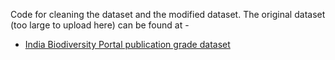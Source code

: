 Code for cleaning the dataset and the modified dataset.
The original dataset (too large to upload here) can be found at -
* [India Biodiversity Portal publication grade dataset](https://www.gbif.org/dataset/c6b86c40-ff71-4e5e-902c-111f400d0d56)


